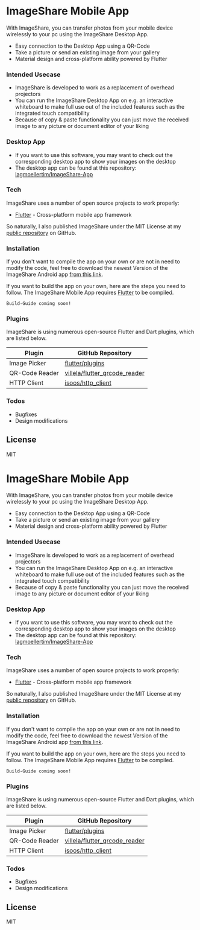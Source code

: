 # ImageShare Mobile App

With ImageShare, you can transfer photos from your mobile device wirelessly to your pc using the ImageShare Desktop App.

  - Easy connection to the Desktop App using a QR-Code
  - Take a picture or send an existing image from your gallery
  - Material design and cross-platform ability powered by Flutter

### Intended Usecase

  - ImageShare is developed to work as a replacement of overhead projectors
  - You can run the ImageShare Desktop App on e.g. an interactive whiteboard to make full use out of the included features such as the integrated touch compatibility
  - Because of copy & paste functionality you can just move the received image to any picture or document editor of your liking

### Desktop App
  - If you want to use this software, you may want to check out the corresponding desktop app to show your images on the desktop
  - The desktop app can be found at this repository: [lagmoellertim/ImageShare-App](https://github.com/lagmoellertim/ImageShare-DesktopApp)

### Tech

ImageShare uses a number of open source projects to work properly:

* [Flutter](https://github.com/flutter/flutter) - Cross-platform mobile app framework

So naturally, I also published ImageShare under the MIT License at my [public repository](https://github.com/lagmoellertim/ImageShare-App)
 on GitHub.

### Installation

If you don't want to compile the app on your own or are not in need to modify the code, feel free to download the newest Version of the ImageShare Android app [from this link](https://github.com/lagmoellertim/ImageShare-App/releases).

If you want to build the app on your own, here are the steps you need to follow. The ImageShare Mobile App requires [Flutter](https://flutter.io/) to be compiled.

```
Build-Guide coming soon!
```


### Plugins

ImageShare is using numerous open-source Flutter and Dart plugins, which are listed below.

| Plugin | GitHub Repository |
| ------ | ------ |
| Image Picker | [flutter/plugins](https://github.com/flutter/plugins) |
| QR-Code Reader | [villela/flutter_qrcode_reader](https://github.com/villela/flutter_qrcode_reader) |
| HTTP Client | [isoos/http_client](https://github.com/isoos/http_client) |

### Todos

 - Bugfixes
 - Design modifications

License
----

MIT
# ImageShare Mobile App

With ImageShare, you can transfer photos from your mobile device wirelessly to your pc using the ImageShare Desktop App.

  - Easy connection to the Desktop App using a QR-Code
  - Take a picture or send an existing image from your gallery
  - Material design and cross-platform ability powered by Flutter

### Intended Usecase

  - ImageShare is developed to work as a replacement of overhead projectors
  - You can run the ImageShare Desktop App on e.g. an interactive whiteboard to make full use out of the included features such as the integrated touch compatibility
  - Because of copy & paste functionality you can just move the received image to any picture or document editor of your liking

### Desktop App
  - If you want to use this software, you may want to check out the corresponding desktop app to show your images on the desktop
  - The desktop app can be found at this repository: [lagmoellertim/ImageShare-App](https://github.com/lagmoellertim/ImageShare-DesktopApp)

### Tech

ImageShare uses a number of open source projects to work properly:

* [Flutter](https://github.com/flutter/flutter) - Cross-platform mobile app framework

So naturally, I also published ImageShare under the MIT License at my [public repository](https://github.com/lagmoellertim/ImageShare-App)
 on GitHub.

### Installation

If you don't want to compile the app on your own or are not in need to modify the code, feel free to download the newest Version of the ImageShare Android app [from this link](https://github.com/lagmoellertim/ImageShare-App/releases).

If you want to build the app on your own, here are the steps you need to follow. The ImageShare Mobile App requires [Flutter](https://flutter.io/) to be compiled.

```
Build-Guide coming soon!
```


### Plugins

ImageShare is using numerous open-source Flutter and Dart plugins, which are listed below.

| Plugin | GitHub Repository |
| ------ | ------ |
| Image Picker | [flutter/plugins](https://github.com/flutter/plugins) |
| QR-Code Reader | [villela/flutter_qrcode_reader](https://github.com/villela/flutter_qrcode_reader) |
| HTTP Client | [isoos/http_client](https://github.com/isoos/http_client) |

### Todos

 - Bugfixes
 - Design modifications

License
----

MIT
